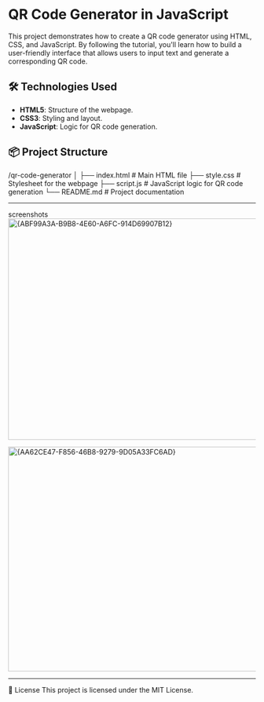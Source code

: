 # QR Code Generator in JavaScript

This project demonstrates how to create a QR code generator using HTML, CSS, and JavaScript. By following the tutorial, you'll learn how to build a user-friendly interface that allows users to input text and generate a corresponding QR code.

## 🛠️ Technologies Used

- **HTML5**: Structure of the webpage.
- **CSS3**: Styling and layout.
- **JavaScript**: Logic for QR code generation.


## 📦 Project Structure
/qr-code-generator
│
├── index.html           # Main HTML file
├── style.css            # Stylesheet for the webpage
├── script.js            # JavaScript logic for QR code generation
└── README.md            # Project documentation

---
screenshots
<img width="784" height="451" alt="{ABF99A3A-B9B8-4E60-A6FC-914D69907B12}" src="https://github.com/user-attachments/assets/189061f1-6620-4d22-aa20-8e50bc93f598" />


<img width="768" height="458" alt="{AA62CE47-F856-46B8-9279-9D05A33FC6AD}" src="https://github.com/user-attachments/assets/31ee7885-b3ac-42c2-9d2c-c3df8539f02b" />




---
📄 License
This project is licensed under the MIT License.

